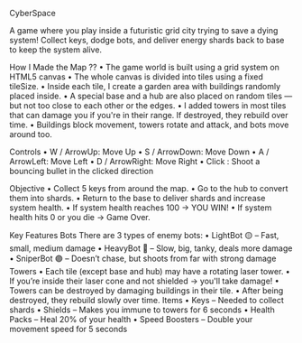 CyberSpace

A game where you play inside a futuristic grid city trying to save a dying system! Collect keys, dodge bots, and deliver energy shards back to base to keep the system alive.

How I Made the Map ??
    • The game world is built using a grid system on HTML5 canvas
    • The whole canvas is divided into tiles using a fixed tileSize.
    • Inside each tile, I create a garden area with buildings randomly placed inside.
    • A special base and a hub are also placed on random tiles — but not too close to each other or the edges.
    • I added towers in most tiles that can damage you if you're in their range. If destroyed, they rebuild over time.
    • Buildings block movement, towers rotate and attack, and bots move around too.


Controls
    • W / ArrowUp: Move Up
    • S / ArrowDown: Move Down
    • A / ArrowLeft: Move Left
    • D / ArrowRight: Move Right
    • Click : Shoot a bouncing bullet in the clicked direction

Objective
    • Collect 5 keys from around the map.
    • Go to the hub to convert them into shards.
    • Return to the base to deliver shards and increase system health.
    • If system health reaches 100 → YOU WIN!
    • If system health hits 0 or you die → Game Over.

Key Features
Bots
There are 3 types of enemy bots:
    • LightBot 🟡 – Fast, small, medium damage
    • HeavyBot 🔵 – Slow, big, tanky, deals more damage
    • SniperBot 🟣 – Doesn’t chase, but shoots from far with strong damage
Towers
    • Each tile (except base and hub) may have a rotating laser tower.
    • If you’re inside their laser cone and not shielded → you'll take damage!
    • Towers can be destroyed by damaging buildings in their tile.
    • After being destroyed, they rebuild slowly over time.
Items
    • Keys – Needed to collect shards
    • Shields  – Makes you immune to towers for 6 seconds
    • Health Packs – Heal 20% of your health
    • Speed Boosters  – Double your movement speed for 5 seconds
